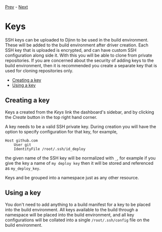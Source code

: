 [Prev](/user/objects) - [Next](/user/variables)

# Keys

SSH keys can be uploaded to Djinn to be used in the build environment. These
will be added to the build environment after driver creation. Each SSH key that
is uploaded is encrypted, and can have custom SSH configuration along side it.
With this you will be able to clone from private repositories. If you are
concerned about the security of adding keys to the build environment, then it
is recommended you create a separate key that is used for cloning repositories
only.

* [Creating a key](#creating-a-key)
* [Using a key](#using-a-key)

## Creating a key

Keys a created from the *Keys* link the dashboard's sidebar, and by clicking
the *Create* button in the top right hand corner.

A key needs to be a valid SSH private key. During creation you will have the
option to specify configuration for that key, for example,

    Host github.com
        User git
        IdentityFile /root/.ssh/id_deploy

the given name of the SSH key will be normalized with `_`, for example if
you give the key a name of `my deploy key` then it will be stored and referenced
as `my_deploy_key`.

Keys and be grouped into a namespace just as any other resource.

## Using a key

You don't need to add anything to a build manifest for a key to be placed into
the build environment. All keys available to the build through a namespace will
be placed into the build environment, and all key configurations will be
collated into a single `/root/.ssh/config` file on the build environment.
